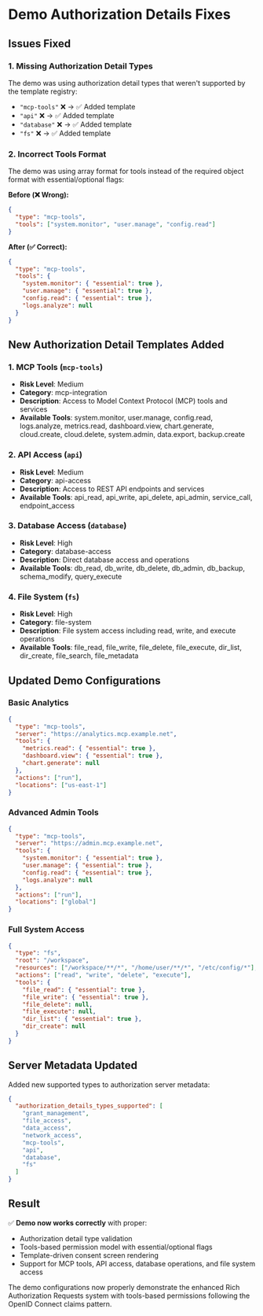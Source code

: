 # Demo Authorization Details Fixes

## Issues Fixed

### 1. **Missing Authorization Detail Types**
The demo was using authorization detail types that weren't supported by the template registry:
- `"mcp-tools"` ❌ → ✅ Added template
- `"api"` ❌ → ✅ Added template  
- `"database"` ❌ → ✅ Added template
- `"fs"` ❌ → ✅ Added template

### 2. **Incorrect Tools Format**
The demo was using array format for tools instead of the required object format with essential/optional flags:

**Before (❌ Wrong):**
```json
{
  "type": "mcp-tools",
  "tools": ["system.monitor", "user.manage", "config.read"]
}
```

**After (✅ Correct):**
```json
{
  "type": "mcp-tools", 
  "tools": {
    "system.monitor": { "essential": true },
    "user.manage": { "essential": true },
    "config.read": { "essential": true },
    "logs.analyze": null
  }
}
```

## New Authorization Detail Templates Added

### 1. **MCP Tools** (`mcp-tools`)
- **Risk Level**: Medium
- **Category**: mcp-integration
- **Description**: Access to Model Context Protocol (MCP) tools and services
- **Available Tools**: system.monitor, user.manage, config.read, logs.analyze, metrics.read, dashboard.view, chart.generate, cloud.create, cloud.delete, system.admin, data.export, backup.create

### 2. **API Access** (`api`)
- **Risk Level**: Medium  
- **Category**: api-access
- **Description**: Access to REST API endpoints and services
- **Available Tools**: api_read, api_write, api_delete, api_admin, service_call, endpoint_access

### 3. **Database Access** (`database`)
- **Risk Level**: High
- **Category**: database-access
- **Description**: Direct database access and operations
- **Available Tools**: db_read, db_write, db_delete, db_admin, db_backup, schema_modify, query_execute

### 4. **File System** (`fs`)
- **Risk Level**: High
- **Category**: file-system
- **Description**: File system access including read, write, and execute operations
- **Available Tools**: file_read, file_write, file_delete, file_execute, dir_list, dir_create, file_search, file_metadata

## Updated Demo Configurations

### Basic Analytics
```json
{
  "type": "mcp-tools",
  "server": "https://analytics.mcp.example.net",
  "tools": {
    "metrics.read": { "essential": true },
    "dashboard.view": { "essential": true },
    "chart.generate": null
  },
  "actions": ["run"],
  "locations": ["us-east-1"]
}
```

### Advanced Admin Tools  
```json
{
  "type": "mcp-tools",
  "server": "https://admin.mcp.example.net", 
  "tools": {
    "system.monitor": { "essential": true },
    "user.manage": { "essential": true },
    "config.read": { "essential": true },
    "logs.analyze": null
  },
  "actions": ["run"],
  "locations": ["global"]
}
```

### Full System Access
```json
{
  "type": "fs",
  "root": "/workspace",
  "resources": ["/workspace/**/*", "/home/user/**/*", "/etc/config/*"],
  "actions": ["read", "write", "delete", "execute"],
  "tools": {
    "file_read": { "essential": true },
    "file_write": { "essential": true },
    "file_delete": null,
    "file_execute": null,
    "dir_list": { "essential": true },
    "dir_create": null
  }
}
```

## Server Metadata Updated

Added new supported types to authorization server metadata:
```json
{
  "authorization_details_types_supported": [
    "grant_management",
    "file_access", 
    "data_access",
    "network_access",
    "mcp-tools",
    "api", 
    "database",
    "fs"
  ]
}
```

## Result

✅ **Demo now works correctly** with proper:
- Authorization detail type validation
- Tools-based permission model with essential/optional flags
- Template-driven consent screen rendering
- Support for MCP tools, API access, database operations, and file system access

The demo configurations now properly demonstrate the enhanced Rich Authorization Requests system with tools-based permissions following the OpenID Connect claims pattern.

